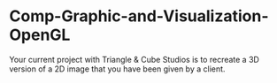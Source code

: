 # Comp-Graphic-and-Visualization-OpenGL
Your current project with Triangle &amp; Cube Studios is to recreate a 3D version of a 2D image that you have been given by a client.
